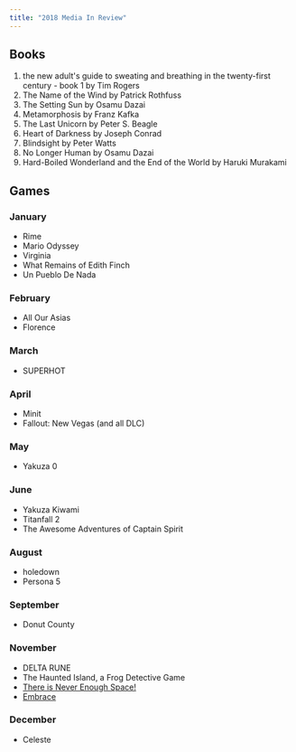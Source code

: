 ```yaml
---
title: "2018 Media In Review"
---
```


## Books

1. the new adult's guide to sweating and breathing in the twenty-first century - book 1 by Tim Rogers
2. The Name of the Wind by Patrick Rothfuss
3. The Setting Sun by Osamu Dazai
4. Metamorphosis by Franz Kafka
5. The Last Unicorn by Peter S. Beagle
6. Heart of Darkness by Joseph Conrad
7. Blindsight by Peter Watts
8. No Longer Human by Osamu Dazai
9. Hard-Boiled Wonderland and the End of the World by Haruki Murakami

## Games

### January
- Rime
- Mario Odyssey
- Virginia
- What Remains of Edith Finch
- Un Pueblo De Nada

### February
- All Our Asias
- Florence

### March
- SUPERHOT

### April
- Minit
- Fallout: New Vegas (and all DLC)

### May
- Yakuza 0

### June
- Yakuza Kiwami
- Titanfall 2
- The Awesome Adventures of Captain Spirit

### August
- holedown
- Persona 5

### September
- Donut County

### November
- DELTA RUNE
- The Haunted Island, a Frog Detective Game
- [There is Never Enough Space!](https://jamie-rollo.itch.io/there-is-never-enough-space)
- [Embrace](https://www.lexaloffle.com/bbs/?tid=31953)

### December
- Celeste